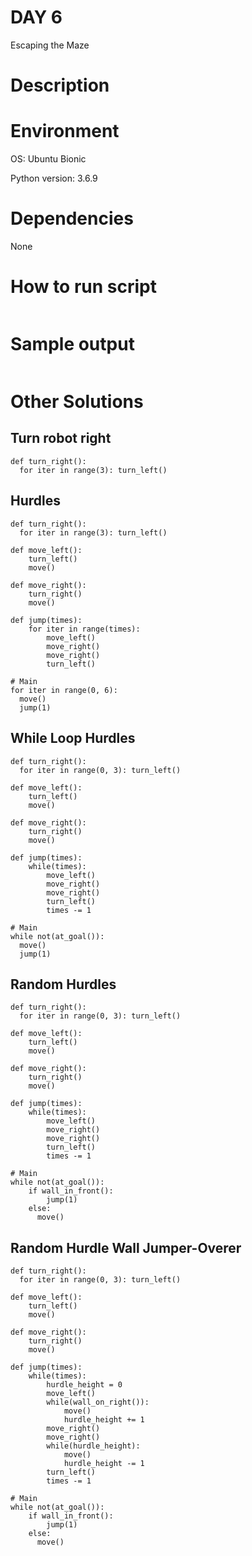 # DAY 6

Escaping the Maze

# Description

# Environment
OS: Ubuntu Bionic

Python version: 3.6.9

# Dependencies

None

# How to run script
```
```

# Sample output
```
```
# Other Solutions

## Turn robot right
```
def turn_right():
  for iter in range(3): turn_left()
```

## Hurdles
```
def turn_right():
  for iter in range(3): turn_left()

def move_left():
    turn_left()
    move()
    
def move_right():
    turn_right()
    move()
    
def jump(times):
    for iter in range(times):
        move_left()
        move_right()
        move_right()
        turn_left()
         
# Main
for iter in range(0, 6):
  move()
  jump(1)
```

## While Loop Hurdles
```
def turn_right():
  for iter in range(0, 3): turn_left()

def move_left():
    turn_left()
    move()
    
def move_right():
    turn_right()
    move()
    
def jump(times):
    while(times):
        move_left()
        move_right()
        move_right()
        turn_left()
        times -= 1
         
# Main
while not(at_goal()):
  move()
  jump(1)
```

## Random Hurdles
```
def turn_right():
  for iter in range(0, 3): turn_left()

def move_left():
    turn_left()
    move()
    
def move_right():
    turn_right()
    move()
    
def jump(times):
    while(times):
        move_left()
        move_right()
        move_right()
        turn_left()
        times -= 1
         
# Main
while not(at_goal()):
    if wall_in_front():
        jump(1)
    else:
      move()
```

## Random Hurdle Wall Jumper-Overer
```
def turn_right():
  for iter in range(0, 3): turn_left()

def move_left():
    turn_left()
    move()
    
def move_right():
    turn_right()
    move()
    
def jump(times):
    while(times):
        hurdle_height = 0
        move_left()
        while(wall_on_right()):
            move()
            hurdle_height += 1
        move_right()
        move_right()
        while(hurdle_height):
            move()
            hurdle_height -= 1
        turn_left()
        times -= 1
         
# Main
while not(at_goal()):
    if wall_in_front():
        jump(1)
    else:
      move()
```
